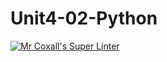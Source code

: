 # Unit4-02-Python
[![Mr Coxall's Super Linter](https://github.com/ICS3U-Programming-Spencer-S/Unit4-02-Python/workflows/Mr%20Coxall's%20Super%20Linter/badge.svg)](https://github.com/ICS3U-Programming-Spencer-S/Unit4-02-Python/actions/)
